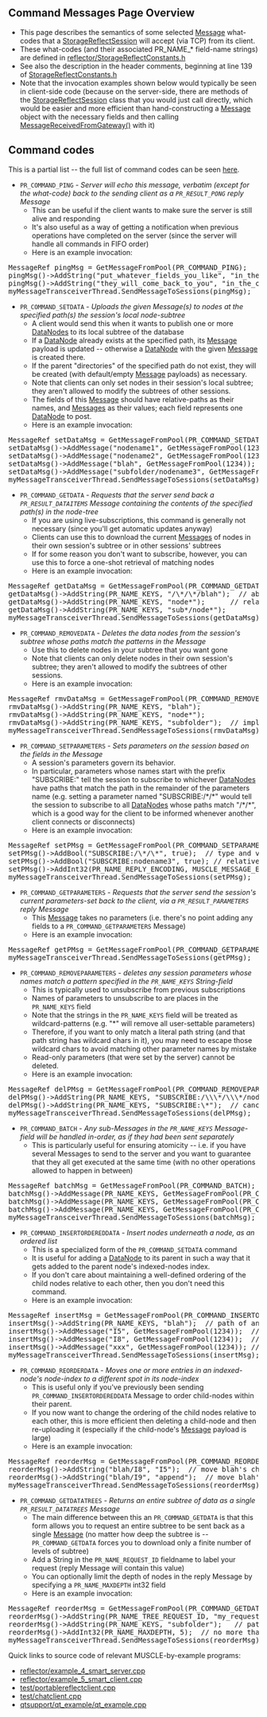 ## Command Messages Page Overview

* This page describes the semantics of some selected [Message](https://public.msli.com/lcs/muscle/html/classmuscle_1_1Message.html) what-codes that a [StorageReflectSession](https://public.msli.com/lcs/muscle/html/classmuscle_1_1StorageReflectSession.html) will accept (via TCP) from its client.
* These what-codes (and their associated PR_NAME_* field-name strings) are defined in [reflector/StorageReflectConstants.h](https://public.msli.com/lcs/muscle/html/StorageReflectConstants_8h.html)
* See also the description in the header comments, beginning at line 139 of [StorageReflectConstants.h](https://public.msli.com/lcs/muscle/html/StorageReflectConstants_8h_source.html)
* Note that the invocation examples shown below would typically be seen in client-side code (because on the server-side, there are methods of the [StorageReflectSession](https://public.msli.com/lcs/muscle/html/classmuscle_1_1StorageReflectSession.html) class that you would just call directly, which would be easier and more efficient than hand-constructing a [Message](https://public.msli.com/lcs/muscle/html/classmuscle_1_1Message.html) object with the necessary fields and then calling [MessageReceivedFromGateway()](https://public.msli.com/lcs/muscle/html/classmuscle_1_1StorageReflectSession.html#a627414e26cbf6869142f10f7f8f5e5bd) with it)

## Command codes

This is a partial list -- the full list of command codes can be seen [here](https://public.msli.com/lcs/muscle/html/StorageReflectConstants_8h.html#ab04a0655cd1e3bcac5e8f48c18df1a57acf862fe04d3f070f2739c6631328c79c).

* `PR_COMMAND_PING` - *Server will echo this message, verbatim (except for the what-code) back to the sending client as a `PR_RESULT_PONG` reply Message*
    - This can be useful if the client wants to make sure the server is still alive and responding
    - It's also useful as a way of getting a notification when previous operations have completed on the server (since the server will handle all commands in FIFO order)
    - Here is an example invocation:
<pre>
MessageRef pingMsg = GetMessageFromPool(PR_COMMAND_PING);
pingMsg()->AddString("put_whatever_fields_you_like", "in_the_ping_message");
pingMsg()->AddString("they_will_come_back_to_you", "in_the_corresponding_pong_message");
myMessageTransceiverThread.SendMessageToSessions(pingMsg);
</pre>
* `PR_COMMAND_SETDATA` - *Uploads the given Message(s) to nodes at the specified path(s) the session's local node-subtree*
    - A client would send this when it wants to publish one or more [DataNodes](https://public.msli.com/lcs/muscle/html/classmuscle_1_1DataNode.html) to its local subtree of the database
    - If a [DataNode](https://public.msli.com/lcs/muscle/html/classmuscle_1_1DataNode.html) already exists at the specified path, its [Message](https://public.msli.com/lcs/muscle/html/classmuscle_1_1Message.html) payload is updated -- otherwise a [DataNode](https://public.msli.com/lcs/muscle/html/classmuscle_1_1DataNode.html) with the given [Message](https://public.msli.com/lcs/muscle/html/classmuscle_1_1Message.html) is created there.
    - If the parent "directories" of the specified path do not exist, they will be created (with default/empty [Message](https://public.msli.com/lcs/muscle/html/classmuscle_1_1Message.html) payloads) as necessary.
    - Note that clients can only set nodes in their session's local subtree; they aren't allowed to modify the subtrees of other sessions.
    - The fields of this [Message](https://public.msli.com/lcs/muscle/html/classmuscle_1_1Message.html) should have relative-paths as their names, and [Messages](https://public.msli.com/lcs/muscle/html/classmuscle_1_1Message.html) as their values; each field represents one [DataNode](https://public.msli.com/lcs/muscle/html/classmuscle_1_1DataNode.html) to post.
    - Here is an example invocation:
<pre>
MessageRef setDataMsg = GetMessageFromPool(PR_COMMAND_SETDATA);
setDataMsg()->AddMessage("nodename1", GetMessageFromPool(1234));
setDataMsg()->AddMessage("nodename2", GetMessageFromPool(1234));
setDataMsg()->AddMessage("blah", GetMessageFromPool(1234));
setDataMsg()->AddMessage("subfolder/nodename3", GetMessageFromPool(1234));
myMessageTransceiverThread.SendMessageToSessions(setDataMsg);
</pre>

* `PR_COMMAND_GETDATA` - *Requests that the server send back a `PR_RESULT_DATAITEMS` Message containing the contents of the specified path(s) in the node-tree*
    - If you are using live-subscriptions, this command is generally not necessary (since you'll get automatic updates anyway)
    - Clients can use this to download the current [Messages](https://public.msli.com/lcs/muscle/html/classmuscle_1_1Message.html) of nodes in their own session's subtree or in other sessions' subtrees
    - If for some reason you don't want to subscribe, however, you can use this to force a one-shot retrieval of matching nodes
    - Here is an example invocation:
<pre>
MessageRef getDataMsg = GetMessageFromPool(PR_COMMAND_GETDATA);
getDataMsg()->AddString(PR_NAME_KEYS, "/\*/\*/blah");  // absolute path
getDataMsg()->AddString(PR_NAME_KEYS, "node*");      // relative path
getDataMsg()->AddString(PR_NAME_KEYS, "sub*/node*");
myMessageTransceiverThread.SendMessageToSessions(getDataMsg);
</pre>

* `PR_COMMAND_REMOVEDATA` - *Deletes the data nodes from the session's subtree whose paths match the patterns in the Message*
    - Use this to delete nodes in your subtree that you want gone
    - Note that clients can only delete nodes in their own session's subtree; they aren't allowed to modify the subtrees of other sessions.
    - Here is an example invocation:
<pre>
MessageRef rmvDataMsg = GetMessageFromPool(PR_COMMAND_REMOVEDATA);
rmvDataMsg()->AddString(PR_NAME_KEYS, "blah");
rmvDataMsg()->AddString(PR_NAME_KEYS, "node*");
rmvDataMsg()->AddString(PR_NAME_KEYS, "subfolder");  // implicitly deletes children of subfolder also
myMessageTransceiverThread.SendMessageToSessions(rmvDataMsg);
</pre>
* `PR_COMMAND_SETPARAMETERS` - *Sets parameters on the session based on the fields in the Message*
    - A session's parameters govern its behavior.
    - In particular, parameters whose names start with the prefix "SUBSCRIBE:" tell the session to subscribe to whichever [DataNodes](https://public.msli.com/lcs/muscle/html/classmuscle_1_1DataNode.html) have paths that match the path in the remainder of the parameters name (e.g. setting a parameter named "SUBSCRIBE:/\*/\*" would tell the session to subscribe to all [DataNodes](https://public.msli.com/lcs/muscle/html/classmuscle_1_1DataNode.html) whose paths match "/\*/\*", which is a good way for the client to be informed whenever another client connects or disconnects)
    - Here is an example invocation:
<pre>
MessageRef setPMsg = GetMessageFromPool(PR_COMMAND_SETPARAMETERS);
setPMsg()->AddBool("SUBSCRIBE:/\*/\*", true);  // type and value of this field don't matter
setPMsg()->AddBool("SUBSCRIBE:nodename3", true); // relative path, equivalent to "/*/*/nodename3"
setPMsg()->AddInt32(PR_NAME_REPLY_ENCODING, MUSCLE_MESSAGE_ENCODING_ZLIB_9);
myMessageTransceiverThread.SendMessageToSessions(setPMsg);
</pre>
* `PR_COMMAND_GETPARAMETERS` - *Requests that the server send the session's current parameters-set back to the client, via a `PR_RESULT_PARAMETERS` reply Message*
    - This [Message](https://public.msli.com/lcs/muscle/html/classmuscle_1_1Message.html) takes no parameters (i.e. there's no point adding any fields to a `PR_COMMAND_GETPARAMETERS` Message)
    - Here is an example invocation:
<pre>
MessageRef getPMsg = GetMessageFromPool(PR_COMMAND_GETPARAMETERS);
myMessageTransceiverThread.SendMessageToSessions(getPMsg);
</pre>
* `PR_COMMAND_REMOVEPARAMETERS` - *deletes any session parameters whose names match a pattern specified in the `PR_NAME_KEYS` String-field*
    - This is typically used to unsubscribe from previous subscriptions
    - Names of parameters to unsubscribe to are places in the `PR_NAME_KEYS` field
    - Note that the strings in the `PR_NAME_KEYS` field will be treated as wildcard-patterns (e.g. "*" will remove all user-settable parameters)
    - Therefore, if you want to only match a literal path string (and that path string has wildcard chars in it), you may need to escape those wildcard chars to avoid matching other parameter names by mistake
    - Read-only parameters (that were set by the server) cannot be deleted.
    - Here is an example invocation:
<pre>
MessageRef delPMsg = GetMessageFromPool(PR_COMMAND_REMOVEPARAMETERS);
delPMsg()->AddString(PR_NAME_KEYS, "SUBSCRIBE:/\\\*/\\\*/node\\\*");  // cancel one specific subscription
delPMsg()->AddString(PR_NAME_KEYS, "SUBSCRIBE:\*");  // cancel all my subscriptions!
myMessageTransceiverThread.SendMessageToSessions(delPMsg);
</pre>

* `PR_COMMAND_BATCH` - *Any sub-Messages in the `PR_NAME_KEYS` Message-field will be handled in-order, as if they had been sent separately*
    - This is particularly useful for ensuring atomicity -- i.e. if you have several Messages to send to the server and you want to guarantee that they all get executed at the same time (with no other operations allowed to happen in between)
<pre>
MessageRef batchMsg = GetMessageFromPool(PR_COMMAND_BATCH);
batchMsg()->AddMessage(PR_NAME_KEYS, GetMessageFromPool(PR_COMMAND_SETPARAMETERS));
batchMsg()->AddMessage(PR_NAME_KEYS, GetMessageFromPool(PR_COMMAND_SETDATA));
batchMsg()->AddMessage(PR_NAME_KEYS, GetMessageFromPool(PR_COMMAND_GETPARAMETERS));
myMessageTransceiverThread.SendMessageToSessions(batchMsg);
</pre>
* `PR_COMMAND_INSERTORDEREDDATA` - *Insert nodes underneath a node, as an ordered list*
    - This is a specialized form of the `PR_COMMAND_SETDATA` command
    - It is useful for adding a [DataNode](https://public.msli.com/lcs/muscle/html/classmuscle_1_1DataNode.html) to its parent in such a way that it gets added to the parent node's indexed-nodes index.
    - If you don't care about maintaining a well-defined ordering of the child nodes relative to each other, then you don't need this command.
    - Here is an example invocation:
<pre>
MessageRef insertMsg = GetMessageFromPool(PR_COMMAND_INSERTORDEREDDATA);
insertMsg()->AddString(PR_NAME_KEYS, "blah");  // path of an already-existing node
insertMsg()->AddMessage("I5", GetMessageFromPool(1234));  // add before existing node I5
insertMsg()->AddMessage("I8", GetMessageFromPool(1234));  // add before existing node I8
insertMsg()->AddMessage("xxx", GetMessageFromPool(1234)); // append node (assuming node "xxx" doesn't exist)
myMessageTransceiverThread.SendMessageToSessions(insertMsg);
</pre>
* `PR_COMMAND_REORDERDATA` - *Moves one or more entries in an indexed-node's node-index to a different spot in its node-index*
    - This is useful only if you've previously been sending `PR_COMMAND_INSERTORDEREDDATA` Message to order child-nodes within their parent.
    - If you now want to change the ordering of the child nodes relative to each other, this is more efficient then deleting a child-node and then re-uploading it (especially if the child-node's [Message](https://public.msli.com/lcs/muscle/html/classmuscle_1_1Message.html) payload is large)
    - Here is an example invocation:
<pre>
MessageRef reorderMsg = GetMessageFromPool(PR_COMMAND_REORDERDATA);
reorderMsg()->AddString("blah/I8", "I5");  // move blah's child "I8" to before "I5"
reorderMsg()->AddString("blah/I9", "append");  // move blah's child "I9" to the end of the index
myMessageTransceiverThread.SendMessageToSessions(reorderMsg);
</pre>
* `PR_COMMAND_GETDATATREES` - *Returns an entire subtree of data as a single `PR_RESULT_DATATREES` Message*
    - The main difference between this an `PR_COMMAND_GETDATA` is that this form allows you to request an entire subtree to be sent back as a single [Message](https://public.msli.com/lcs/muscle/html/classmuscle_1_1Message.html) (no matter how deep the subtree is -- `PR_COMMAND_GETDATA` forces you to download only a finite number of levels of subtree)
    - Add a String in the `PR_NAME_REQUEST_ID` fieldname to label your request (reply Message will contain this value)
    - You can optionally limit the depth of nodes in the reply Message by specifying a `PR_NAME_MAXDEPTH` int32 field
    - Here is an example invocation:
<pre>
MessageRef reorderMsg = GetMessageFromPool(PR_COMMAND_GETDATATREES);
reorderMsg()->AddString(PR_NAME_TREE_REQUEST_ID, "my_request");
reorderMsg()->AddString(PR_NAME_KEYS, "subfolder");   // path of subtree to start at
reorderMsg()->AddInt32(PR_NAME_MAXDEPTH, 5);  // no more than 5 levels deep please
myMessageTransceiverThread.SendMessageToSessions(reorderMsg);
</pre>

Quick links to source code of relevant MUSCLE-by-example programs:

* [reflector/example_4_smart_server.cpp](https://public.msli.com/lcs/muscle/muscle/html/muscle-by-example/examples/reflector/example_4_smart_server.cpp)
* [reflector/example_5_smart_client.cpp](https://public.msli.com/lcs/muscle/muscle/html/muscle-by-example/examples/reflector/example_5_smart_client.cpp)
* [test/portablereflectclient.cpp](https://public.msli.com/lcs/muscle/muscle/test/portablereflectclient.cpp)
* [test/chatclient.cpp](https://public.msli.com/lcs/muscle/muscle/test/chatclient.cpp)
* [qtsupport/qt_example/qt_example.cpp](https://public.msli.com/lcs/muscle/muscle/qtsupport/qt_example/qt_example.cpp)
